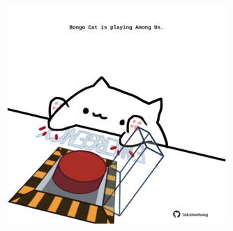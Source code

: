 <!-- built at 29/11/2024, 09:00:46 UTC -->
<p align="center">
  <img width="500" height="500" src="./ReadmeImage.svg">
</p>
